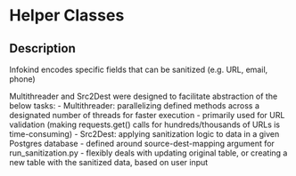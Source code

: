 # Helper Classes

## Description
Infokind encodes specific fields that can be sanitized (e.g. URL, email, phone)

Multithreader and Src2Dest were designed to facilitate abstraction of the below tasks:
    - Multithreader: parallelizing defined methods across a designated number of threads for faster execution
        - primarily used for URL validation (making requests.get() calls for hundreds/thousands of URLs is time-consuming)
    - Src2Dest: applying sanitization logic to data in a given Postgres database
        - defined around source-dest-mapping argument for run_sanitization.py
        - flexibly deals with updating original table, or creating a new table with the sanitized data, based on user input
